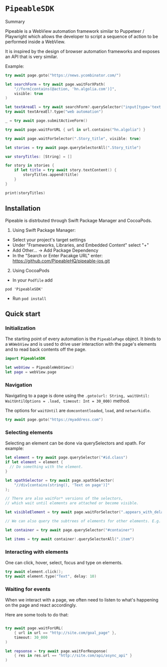 # ``PipeableSDK``

<!--@START_MENU_TOKEN@-->Summary<!--@END_MENU_TOKEN@-->
Pipeable is a WebView automation framework similar to Puppeteer / Playwright which allows the developer to script a sequence of action to be performed inside a WebView.

It is inspired by the design of browser automation frameworks and exposes an API that is very similar.

Example:

```swift
try await page.goto("https://news.ycombinator.com/")

let searchForm = try await page.waitForXPath(
    "//form[contains(@action, 'hn.algolia.com')]",
    visible: true
)

let textAreaEl = try await searchForm?.querySelector("input[type='text']")
try await textAreaEl?.type("web automation")

_ = try await page.submitActiveForm()

try await page.waitForURL { url in url.contains("hn.algolia") }

try await page.waitForSelector(".Story_title", visible: true)

let stories = try await page.querySelectorAll(".Story_title")

var storyTitles: [String] = []

for story in stories {
    if let title = try await story.textContent() {
        storyTitles.append(title)
    }
}

print(storyTitles)
```

## Installation

Pipeable is distrbuted through Swift Package Manager and CocoaPods.

1. Using Swift Package Manager:

- Select your project's target settings
- Under "Frameworks, Libraries, and Embedded Content" select "+"
- Add Other... -> Add Package Dependency
- In the "Search or Enter Pacakge URL" enter: https://github.com/PipeableHQ/pipeable-ios.git

2. Using CocoaPods

- In your `Podfile` add

```
pod 'PipeableSDK'
```

- Run `pod install`

## Quick start

### Initialization

The starting point of every automation is the `PipeablePage` object. It binds to a `WKWebView` and is used to drive user interaction with the page's elements and to read back contents off the page.

```swift
import PipeableSDK

let webView = PipeableWebView()
let page = webView.page
```

### Navigation

Navigating to a page is done using the `.goto(url: String, waitUntil: WaitUntilOptions = .load, timeout: Int = 30_000)` method.

The options for `waitUntil` are `domcontentloaded`, `load`, and `networkidle`.

```swift
try await page.goto("https://myaddress.com")
```

### Selecting elements

Selecting an element can be done via querySelectors and xpath. For example:

```swift
let element = try await page.querySelector("#id.class")
if let element = element {
  // Do something with the element.
}

let xpathSelector = try await page.xpathSelector(
    "//div[contains(string(), 'Text on page')]"
);

// There are also waitFor* versions of the selectors,
// which wait until elements are attached or become visible.

let visibleElement = try await page.waitForSelector(".appears_with_delay", visible: true)

// We can also query the subtrees of elements for other elements. E.g.

let container = try await page.querySelector("#container")

let items = try await container!.querySelectorAll(".item")
```

### Interacting with elements

One can click, hover, select, focus and type on elements.

```swift
try await element.click();
try await element.type("Text", delay: 10)
```

### Waiting for events

When we interact with a page, we often need to listen to what's happening on the page and react accordingly.

Here are some tools to do that:

```swift

try await page.waitForURL(
    { url in url == "http://site.com/goal_page" },
    timeout: 30_000
)

let repsonse = try await page.waitForResponse(
    { res in res.url == "http://site.com/api/async_api" }
)
```
